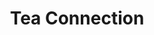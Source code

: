 ---
title: "Tea Connection"
url: /ciudad-autonoma-de-buenos-aires/tea-connection-echeverria/
shop: té
---